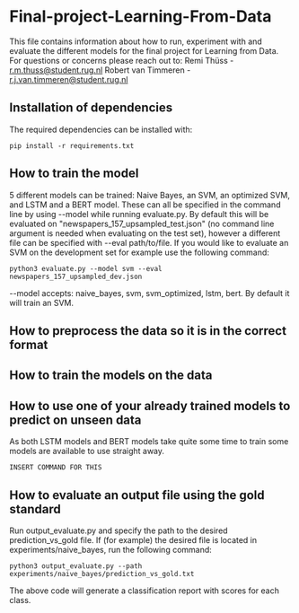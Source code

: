 # Final-project-Learning-From-Data
This file contains information about how to run, experiment with and evaluate the different models for the final project for Learning from Data. For questions or concerns please reach out to:
Remi Thüss - r.m.thuss@student.rug.nl
Robert van Timmeren - r.j.van.timmeren@student.rug.nl

<h2>Installation of dependencies</h2>

The required dependencies can be installed with:
```
pip install -r requirements.txt
```

<h2>How to train the model</h2>

5 different models can be trained: Naive Bayes, an SVM, an optimized SVM, and LSTM and a BERT model. These can all be specified in the command line by using --model <model> while running evaluate.py. By default this will be evaluated on "newspapers_157_upsampled_test.json" (no command line argument is needed when evaluating on the test set), however a different file can be specified with --eval path/to/file. If you would like to evaluate an SVM on the development set for example use the following command:

```
python3 evaluate.py --model svm --eval newspapers_157_upsampled_dev.json
```
--model accepts: naive_bayes, svm, svm_optimized, lstm, bert. By default it will train an SVM.
<h2>How to preprocess the data so it is in the correct format</h2>  

<h2>How to train the models on the data</h2>

<h2>How to use one of your already trained models to predict on unseen data</h2>

 As both LSTM models and BERT models take quite some time to train some models are available to use straight away. 
 ```
 INSERT COMMAND FOR THIS
 ```
 
<h2>How to evaluate an output file using the gold standard</h2>

Run output_evaluate.py and specify the path to the desired prediction_vs_gold file. If (for example) the desired file is located in experiments/naive_bayes, run the following command:
```
python3 output_evaluate.py --path experiments/naive_bayes/prediction_vs_gold.txt
```
The above code will generate a classification report with scores for each class.
